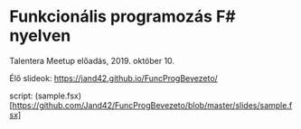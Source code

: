 # Funkcionális programozás F# nyelven

Talentera Meetup előadás, 2019. október 10.

Élő slideok: https://jand42.github.io/FuncProgBevezeto/

script: (sample.fsx)[https://github.com/Jand42/FuncProgBevezeto/blob/master/slides/sample.fsx]

